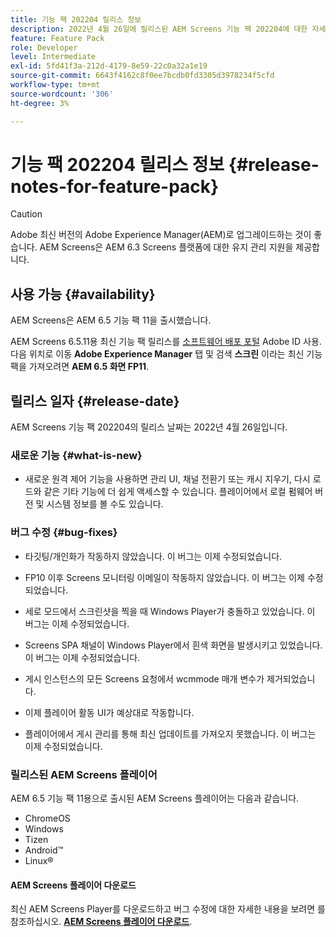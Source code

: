 ```yaml
---
title: 기능 팩 202204 릴리스 정보
description: 2022년 4월 26일에 릴리스된 AEM Screens 기능 팩 202204에 대한 자세한 내용을 알아보십시오.
feature: Feature Pack
role: Developer
level: Intermediate
exl-id: 5fd41f3a-212d-4179-8e59-22c0a32a1e19
source-git-commit: 6643f4162c8f0ee7bcdb0fd3305d3978234f5cfd
workflow-type: tm+mt
source-wordcount: '306'
ht-degree: 3%

---
```


# 기능 팩 202204 릴리스 정보 {#release-notes-for-feature-pack}

>[!CAUTION]
>Adobe 최신 버전의 Adobe Experience Manager(AEM)로 업그레이드하는 것이 좋습니다. AEM Screens은 AEM 6.3 Screens 플랫폼에 대한 유지 관리 지원을 제공합니다.

## 사용 가능 {#availability}

AEM Screens은 AEM 6.5 기능 팩 11을 출시했습니다.

AEM Screens 6.5.11용 최신 기능 팩 릴리스를 [소프트웨어 배포 포털](https://experience.adobe.com/#/downloads/content/software-distribution/en/aem.html) Adobe ID 사용. 다음 위치로 이동 **Adobe Experience Manager** 탭 및 검색 **스크린** 이라는 최신 기능 팩을 가져오려면 **AEM 6.5 화면 FP11**.

## 릴리스 일자 {#release-date}

AEM Screens 기능 팩 202204의 릴리스 날짜는 2022년 4월 26일입니다.

### 새로운 기능 {#what-is-new}

* 새로운 원격 제어 기능을 사용하면 관리 UI, 채널 전환기 또는 캐시 지우기, 다시 로드와 같은 기타 기능에 더 쉽게 액세스할 수 있습니다. 플레이어에서 로컬 펌웨어 버전 및 시스템 정보를 볼 수도 있습니다.

### 버그 수정 {#bug-fixes}

* 타깃팅/개인화가 작동하지 않았습니다. 이 버그는 이제 수정되었습니다.

* FP10 이후 Screens 모니터링 이메일이 작동하지 않았습니다. 이 버그는 이제 수정되었습니다.

* 세로 모드에서 스크린샷을 찍을 때 Windows Player가 충돌하고 있었습니다. 이 버그는 이제 수정되었습니다.

* Screens SPA 채널이 Windows Player에서 흰색 화면을 발생시키고 있었습니다. 이 버그는 이제 수정되었습니다.

* 게시 인스턴스의 모든 Screens 요청에서 wcmmode 매개 변수가 제거되었습니다.

* 이제 플레이어 활동 UI가 예상대로 작동합니다.

* 플레이어에서 게시 관리를 통해 최신 업데이트를 가져오지 못했습니다. 이 버그는 이제 수정되었습니다.

### 릴리스된 AEM Screens 플레이어

AEM 6.5 기능 팩 11용으로 출시된 AEM Screens 플레이어는 다음과 같습니다.

* ChromeOS
* Windows
* Tizen
* Android™
* Linux®

#### AEM Screens 플레이어 다운로드

최신 AEM Screens Player를 다운로드하고 버그 수정에 대한 자세한 내용을 보려면 를 참조하십시오. **[AEM Screens 플레이어 다운로드](https://download.macromedia.com/screens/index.html)**.
